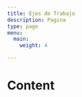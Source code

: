 ```yaml
---
title: Ejes de Trabajo
description: Pagina
type: page
menu:
  main:
    weight: 4

---
```


# Content
